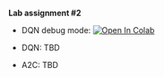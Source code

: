 __Lab assignment #2__

* DQN debug mode:
[![Open In Colab](https://colab.research.google.com/assets/colab-badge.svg)](https://colab.research.google.com/github/ml-mipt/ml-mipt/blob/advanced/homeworks/Lab2_RL/Lab2_DQN_debug.ipynb)

* DQN: TBD

* A2C: TBD